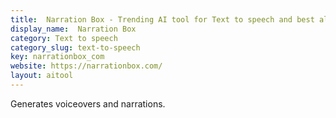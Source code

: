```yaml
---
title:  Narration Box - Trending AI tool for Text to speech and best alternatives
display_name:  Narration Box
category: Text to speech
category_slug: text-to-speech
key: narrationbox_com
website: https://narrationbox.com/
layout: aitool
---
```


Generates voiceovers and narrations.
